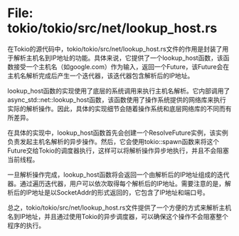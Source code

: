 # File: tokio/tokio/src/net/lookup_host.rs

在Tokio的源代码中，tokio/tokio/src/net/lookup_host.rs文件的作用是封装了用于解析主机名到IP地址的功能。具体来说，它提供了一个lookup_host函数，该函数接受一个主机名（如google.com）作为输入，返回一个Future，该Future会在主机名解析完成后产生一个迭代器，该迭代器包含解析后的IP地址。

lookup_host函数的实现使用了底层的系统调用来执行主机名解析。它内部调用了async_std::net::lookup_host函数，该函数使用了操作系统提供的网络库来执行实际的解析操作。因此，具体的实现细节会随着操作系统和底层网络库的不同而有所差异。

在具体的实现中，lookup_host函数首先会创建一个ResolveFuture实例，该实例负责发起主机名解析的异步操作。然后，它会使用tokio::spawn函数来将这个Future交给Tokio的调度器执行，这样可以将解析操作异步地执行，并且不会阻塞当前线程。

一旦解析操作完成，lookup_host函数将会返回一个由解析后的IP地址组成的迭代器。通过遍历迭代器，用户可以依次取得每个解析后的IP地址。需要注意的是，解析后的IP地址是以SocketAddr的形式返回的，它包含了IP地址和端口号。

总之，tokio/tokio/src/net/lookup_host.rs文件提供了一个方便的方式来解析主机名到IP地址，并且通过使用Tokio的异步调度器，可以确保这个操作不会阻塞整个程序的执行。

